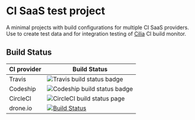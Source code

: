 # CI SaaS test project

A minimal projects with build configurations for multiple CI SaaS providers. Use to create 
test data and for integration testing of [Cilia](https://github.com/bbiskup/cilia) CI build monitor.

## Build Status

| CI provider | Build Status |
| ---         | --- |
Travis        | ![Travis build status badge](https://travis-ci.org/bbiskup/ci-saas-test-project.svg?branch=master) |
|Codeship     | ![Codeship build status badge](https://codeship.com/projects/a945b780-7fc5-0134-bf93-165195a768fc/status?branch=master) |
| CircleCI    | ![CircleCI build status page](https://circleci.com/gh/bbiskup/ci-saas-test-project.svg?style=shield&circle-token=d5d1dd7847af8aa67fc98dd0814184d7d9514d80)  |
| drone.io    | [![Build Status](https://drone.io/github.com/bbiskup/ci-saas-test-project/status.png)](https://drone.io/github.com/bbiskup/ci-saas-test-project/latest) |
